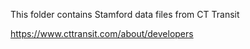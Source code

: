 This folder contains Stamford data files from CT Transit

https://www.cttransit.com/about/developers
